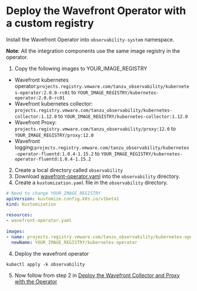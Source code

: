 # Deploy the Wavefront Operator with a custom registry

Install the Wavefront Operator into `observability-system` namespace.

**Note**: All the integration components use the same image registry in the operator.

1. Copy the following images to YOUR_IMAGE_REGISTRY
- Wavefront kubernetes operator:`projects.registry.vmware.com/tanzu_observability/kubernetes-operator:2.0.0-rc01` to `YOUR_IMAGE_REGISTRY/kubernetes-operator:2.0.0-rc01`
- Wavefront kubernetes collector: `projects.registry.vmware.com/tanzu_observability/kubernetes-collector:1.12.0` to `YOUR_IMAGE_REGISTRY/kubernetes-collector:1.12.0`
- Wavefront Proxy: `projects.registry.vmware.com/tanzu_observability/proxy:12.0` to `YOUR_IMAGE_REGISTRY/proxy:12.0`
- Wavefront logging:`projects.registry.vmware.com/tanzu_observability/kubernetes-operator-fluentd:1.0.4-1.15.2` to `YOUR_IMAGE_REGISTRY/kubernetes-operator-fluentd:1.0.4-1.15.2`

2. Create a local directory called `observability`
3. Download [wavefront-operator.yaml](https://raw.githubusercontent.com/wavefrontHQ/wavefront-operator-for-kubernetes/main/deploy/kubernetes/wavefront-operator.yaml) into the `observability` directory.
3. Create a `kustomization.yaml` file in the `observability` directory.
  ```yaml
  # Need to change YOUR_IMAGE_REGISTRY
  apiVersion: kustomize.config.k8s.io/v1beta1
  kind: Kustomization
   
  resources:
  - wavefront-operator.yaml
   
  images:
  - name: projects.registry.vmware.com/tanzu_observability/kubernetes-operator
    newName: YOUR_IMAGE_REGISTRY/kubernetes-operator
  ```
4. Deploy the wavefront operator 
  ```
  kubectl apply -k observability
  ```
5. Now follow from step 2 in [Deploy the Wavefront Collector and Proxy with the Operator](../README.md#deploy-the-wavefront-collector-and-proxy-with-the-operator)